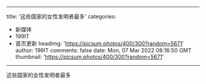 
---
title: '这些国家的女性发明者最多'
categories: 
 - 新媒体
 - 199IT
 - 首页更新
headimg: 'https://picsum.photos/400/300?random=5671'
author: 199IT
comments: false
date: Mon, 07 Mar 2022 08:16:50 GMT
thumbnail: 'https://picsum.photos/400/300?random=5671'
---

<div>   
这些国家的女性发明者最多  
</div>
            